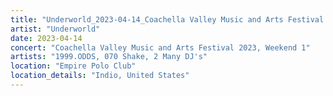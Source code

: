 ```yaml
---
title: "Underworld_2023-04-14_Coachella Valley Music and Arts Festival 2023, Weekend 1"
artist: "Underworld"
date: 2023-04-14
concert: "Coachella Valley Music and Arts Festival 2023, Weekend 1"
artists: "1999.ODDS, 070 Shake, 2 Many DJ's"
location: "Empire Polo Club"
location_details: "Indio, United States"
---
```

